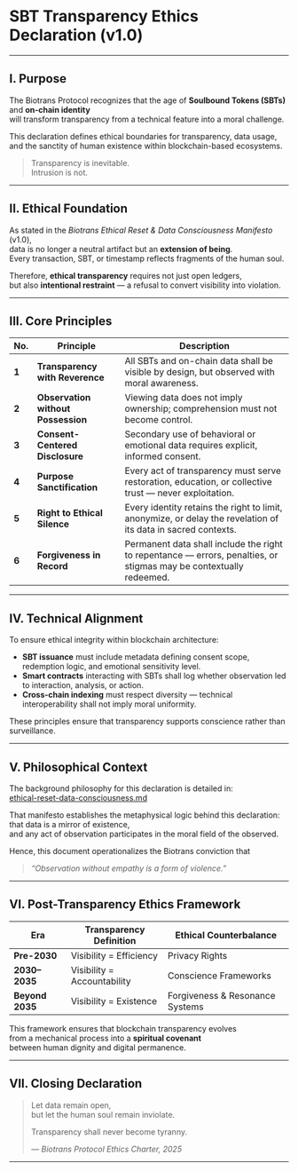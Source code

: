 # SBT Transparency Ethics Declaration (v1.0)

---

## I. Purpose  
The Biotrans Protocol recognizes that the age of **Soulbound Tokens (SBTs)** and **on-chain identity**  
will transform transparency from a technical feature into a moral challenge.  

This declaration defines ethical boundaries for transparency, data usage,  
and the sanctity of human existence within blockchain-based ecosystems.  

> Transparency is inevitable.  
> Intrusion is not.

---

## II. Ethical Foundation  
As stated in the *Biotrans Ethical Reset & Data Consciousness Manifesto* (v1.0),  
data is no longer a neutral artifact but an **extension of being**.  
Every transaction, SBT, or timestamp reflects fragments of the human soul.  

Therefore, **ethical transparency** requires not just open ledgers,  
but also **intentional restraint** — a refusal to convert visibility into violation.

---

## III. Core Principles  

| No. | Principle | Description |
|-----|------------|-------------|
| **1** | **Transparency with Reverence** | All SBTs and on-chain data shall be visible by design, but observed with moral awareness. |
| **2** | **Observation without Possession** | Viewing data does not imply ownership; comprehension must not become control. |
| **3** | **Consent-Centered Disclosure** | Secondary use of behavioral or emotional data requires explicit, informed consent. |
| **4** | **Purpose Sanctification** | Every act of transparency must serve restoration, education, or collective trust — never exploitation. |
| **5** | **Right to Ethical Silence** | Every identity retains the right to limit, anonymize, or delay the revelation of its data in sacred contexts. |
| **6** | **Forgiveness in Record** | Permanent data shall include the right to repentance — errors, penalties, or stigmas may be contextually redeemed. |

---

## IV. Technical Alignment  
To ensure ethical integrity within blockchain architecture:

- **SBT issuance** must include metadata defining consent scope, redemption logic, and emotional sensitivity level.  
- **Smart contracts** interacting with SBTs shall log whether observation led to interaction, analysis, or action.  
- **Cross-chain indexing** must respect diversity — technical interoperability shall not imply moral uniformity.  

These principles ensure that transparency supports conscience rather than surveillance.

---

## V. Philosophical Context  
The background philosophy for this declaration is detailed in:  
[ethical-reset-data-consciousness.md](https://github.com/jklimbiotrans/biotrans-protocol/blob/main/philosophy/background/ethical-reset-data-consciousness.md)

That manifesto establishes the metaphysical logic behind this declaration:  
that data is a mirror of existence,  
and any act of observation participates in the moral field of the observed.  

Hence, this document operationalizes the Biotrans conviction that  
> *“Observation without empathy is a form of violence.”*

---

## VI. Post-Transparency Ethics Framework  

| Era | Transparency Definition | Ethical Counterbalance |
|------|--------------------------|--------------------------|
| **Pre-2030** | Visibility = Efficiency | Privacy Rights |
| **2030–2035** | Visibility = Accountability | Conscience Frameworks |
| **Beyond 2035** | Visibility = Existence | Forgiveness & Resonance Systems |

This framework ensures that blockchain transparency evolves  
from a mechanical process into a **spiritual covenant**  
between human dignity and digital permanence.

---

## VII. Closing Declaration  
> Let data remain open,  
> but let the human soul remain inviolate.  
>  
> Transparency shall never become tyranny.  
>  
> — *Biotrans Protocol Ethics Charter, 2025*

---
